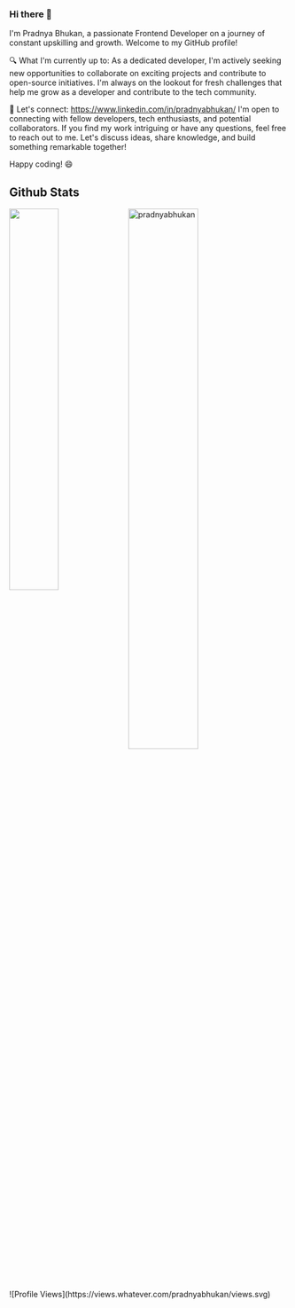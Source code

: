 ### Hi there 👋

I'm Pradnya Bhukan, a passionate Frontend Developer on a journey of constant upskilling and growth. Welcome to my GitHub profile!
 
🔍 What I'm currently up to: As a dedicated developer, I'm actively seeking new opportunities to collaborate on exciting projects and contribute to open-source initiatives. I'm always on the lookout for fresh challenges that help me grow as a developer and contribute to the tech community.

🤝 Let's connect: https://www.linkedin.com/in/pradnyabhukan/
I'm open to connecting with fellow developers, tech enthusiasts, and potential collaborators. If you find my work intriguing or have any questions, feel free to reach out to me. Let's discuss ideas, share knowledge, and build something remarkable together!

Happy coding! 😄


<h2> Github Stats </h2> 
<a href="https://github.com/pradnyabhukan/github-readme-stats"><img align="left" width="42%" src="https://github-readme-stats.vercel.app/api/top-langs/?username=pradnyabhukan&layout=compact&theme=tokyonight" /></a>
<img width="50%" src="https://github-readme-streak-stats.herokuapp.com/?user=pradnyabhukan&theme=tokyonight" alt="pradnyabhukan" />
<br/>
![Profile Views](https://views.whatever.com/pradnyabhukan/views.svg)
